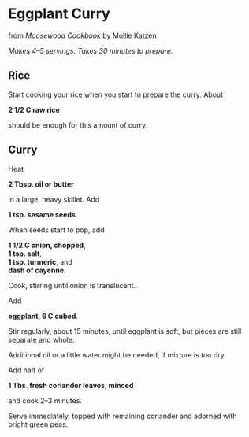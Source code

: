 # Eggplant Curry
from *Moosewood Cookbook* by Mollie Katzen

*Makes 4–5 servings. Takes 30 minutes to prepare.*

## Rice

Start cooking your rice when you start to prepare the curry. About 

**2 1/2 C raw rice**

should be enough for this amount of curry.

## Curry

Heat 

**2 Tbsp. oil or butter**

in a large, heavy skillet. Add

**1 tsp. sesame seeds**.

When seeds start to pop, add

**1 1/2 C onion, chopped**,<br>
**1 tsp. salt**,<br>
**1 tsp. turmeric**, and<br>
**dash of cayenne**.

Cook, stirring until onion is translucent.

Add

**eggplant, 6 C cubed**.

Stir regularly, about 15 minutes, until eggplant is soft, but pieces are still separate and whole.

Additional oil or a little water might be needed, if mixture is too dry.

Add half of

**1 Tbs. fresh coriander leaves, minced**

and cook 2–3 minutes.

Serve immediately, topped with remaining coriander and adorned with bright green peas.